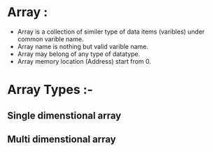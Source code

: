 # Array :

- Array is a collection of similer type of data items (varibles) under common varible name.
- Array name is nothing but valid varible name.
- Array may belong of any type of datatype.
- Array memory location (Address) start from 0.

# Array Types :-
## Single dimenstional array
## Multi dimenstional array